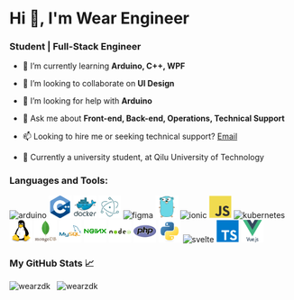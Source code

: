 <h1 align="lewidth="40"ft">Hi 👋, I'm Wear Engineer</h1>

<h3 align="left">Student | Full-Stack Engineer</h3>

- 🌱 I’m currently learning **Arduino, C++, WPF**

- 👯 I’m looking to collaborate on **UI Design**

- 🤝 I’m looking for help with **Arduino**

- 💬 Ask me about **Front-end, Back-end, Operations, Technical Support**

- 📫 Looking to hire me or seeking technical support? [Email](mailto:1225186748@qq.com)

- 📄 Currently a university student, at Qilu University of Technology

<h3 align="left">Languages and Tools:</h3>
<p align="left">
    <img src="https://cdn.worldvectorlogo.com/logos/arduino-1.svg" alt="arduino" width="40"/>
    <img src="https://raw.githubusercontent.com/devicons/devicon/master/icons/cplusplus/cplusplus-original.svg" alt="cplusplus" width="40"/>
    <img src="https://raw.githubusercontent.com/devicons/devicon/master/icons/docker/docker-original-wordmark.svg" alt="docker" width="40"/>
    <img src="https://raw.githubusercontent.com/devicons/devicon/master/icons/electron/electron-original.svg" alt="electron" width="40"/>
    <img src="https://www.vectorlogo.zone/logos/figma/figma-icon.svg" alt="figma" width="40"/>
    <img src="https://raw.githubusercontent.com/devicons/devicon/master/icons/go/go-original.svg" alt="go" width="40"/>
    <img src="https://upload.wikimedia.org/wikipedia/commons/d/d1/Ionic_Logo.svg" alt="ionic" width="40"/>
    <img src="https://raw.githubusercontent.com/devicons/devicon/master/icons/javascript/javascript-original.svg" alt="javascript" width="40"/>
    <img src="https://www.vectorlogo.zone/logos/kubernetes/kubernetes-icon.svg" alt="kubernetes" width="40"/>
    <img src="https://raw.githubusercontent.com/devicons/devicon/master/icons/linux/linux-original.svg" alt="linux" width="40"/>
    <img src="https://raw.githubusercontent.com/devicons/devicon/master/icons/mongodb/mongodb-original-wordmark.svg" alt="mongodb" width="40"/>
    <img src="https://raw.githubusercontent.com/devicons/devicon/master/icons/mysql/mysql-original-wordmark.svg" alt="mysql" width="40"/>
    <img src="https://raw.githubusercontent.com/devicons/devicon/master/icons/nginx/nginx-original.svg" alt="nginx" width="40"/>
    <img src="https://raw.githubusercontent.com/devicons/devicon/master/icons/nodejs/nodejs-original-wordmark.svg" alt="nodejs" width="40"/>
    <img src="https://raw.githubusercontent.com/devicons/devicon/master/icons/php/php-original.svg" alt="php" width="40"/>
    <img src="https://raw.githubusercontent.com/devicons/devicon/master/icons/python/python-original.svg" alt="python" width="40"/>
    <img src="https://upload.wikimedia.org/wikipedia/commons/1/1b/Svelte_Logo.svg" alt="svelte" width="40"/>
    <img src="https://raw.githubusercontent.com/devicons/devicon/master/icons/typescript/typescript-original.svg" alt="typescript" width="40"/>
    <img src="https://raw.githubusercontent.com/devicons/devicon/master/icons/vuejs/vuejs-original-wordmark.svg" alt="vuejs" width="40"/>
</p>

<h3 align="left">My GitHub Stats 📈</h3>

<p align="left">
<img
  src="https://github-readme.wearzdk.me/api/top-langs?username=wearzdk&show_icons=true&title_color=5657f5&text_color=7575ff&locale=en&layout=compact&theme=radical&hide_border=true&count_private=true"
  alt="wearzdk"
/>
&nbsp;
<img
  src="https://github-readme.wearzdk.me/api?username=wearzdk&show_icons=true&title_color=5657f5&text_color=7575ff&theme=radical&hide_border=true&hide=issues&count_private=true"
  alt="wearzdk"
/>
</p>

